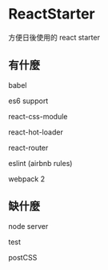 # ReactStarter
方便日後使用的 react starter

## 有什麼
babel 

es6 support

react-css-module

react-hot-loader

react-router

eslint (airbnb rules)

webpack 2 

## 缺什麼
node server

test

postCSS
